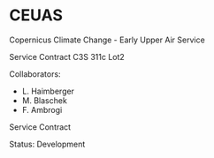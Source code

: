 # CEUAS
Copernicus Climate Change - Early Upper Air Service

Service Contract C3S 311c Lot2

Collaborators:

* L. Haimberger
* M. Blaschek
* F. Ambrogi


Service Contract

Status: Development